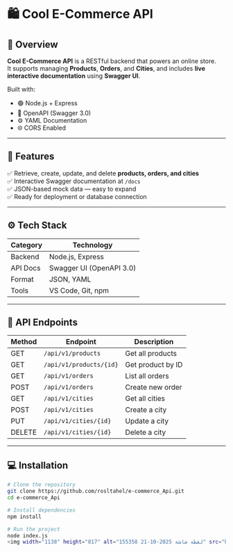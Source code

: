 # 🛍️ Cool E-Commerce API

## 📖 Overview
**Cool E-Commerce API** is a RESTful backend that powers an online store.  
It supports managing **Products**, **Orders**, and **Cities**, and includes **live interactive documentation** using **Swagger UI**.

Built with:
- 🟢 Node.js + Express  
- 📘 OpenAPI (Swagger 3.0)  
- ⚙️ YAML Documentation  
- 🌐 CORS Enabled  

---

## 🚀 Features
✅ Retrieve, create, update, and delete **products, orders, and cities**  
✅ Interactive Swagger documentation at `/docs`  
✅ JSON-based mock data — easy to expand  
✅ Ready for deployment or database connection  

---

## ⚙️ Tech Stack

| Category | Technology |
|-----------|-------------|
| Backend | Node.js, Express |
| API Docs | Swagger UI (OpenAPI 3.0) |
| Format | JSON, YAML |
| Tools | VS Code, Git, npm |

---

## 🧠 API Endpoints

| Method | Endpoint | Description |
|--------|-----------|-------------|
| GET | `/api/v1/products` | Get all products |
| GET | `/api/v1/products/{id}` | Get product by ID |
| GET | `/api/v1/orders` | List all orders |
| POST | `/api/v1/orders` | Create new order |
| GET | `/api/v1/cities` | Get all cities |
| POST | `/api/v1/cities` | Create a city |
| PUT | `/api/v1/cities/{id}` | Update a city |
| DELETE | `/api/v1/cities/{id}` | Delete a city |

---

## 💻 Installation

```bash
# Clone the repository
git clone https://github.com/rosltahel/e-commerce_Api.git
cd e-commerce_Api

# Install dependencies
npm install

# Run the project
node index.js
<img width="1138" height="817" alt="لقطة شاشة 2025-10-21 155358" src="https://github.com/user-attachments/assets/26903b3a-e29d-458a-9590-1b7e221aef71" />
